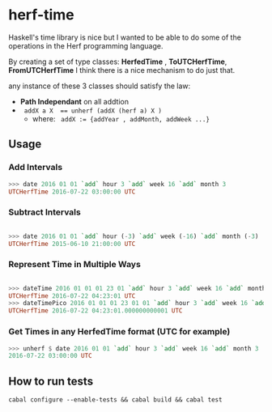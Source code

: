 # herf-time

Haskell's time library is nice but I wanted to be able to do some of the operations in
the Herf programming language.


By creating a set of type classes: **HerfedTime** , **ToUTCHerfTime**, **FromUTCHerfTime**
I think there is a nice mechanism to do just that.

any instance of these 3 classes should satisfy the law:

* **Path Independant** on all addtion 
* ``` addX a X  == unherf (addX (herf a) X )```
  * where: ``` addX := {addYear , addMonth, addWeek ...}```


## Usage

### Add Intervals
``` haskell
>>> date 2016 01 01 `add` hour 3 `add` week 16 `add` month 3
UTCHerfTime 2016-07-22 03:00:00 UTC
```

### Subtract Intervals
``` haskell

>>> date 2016 01 01 `add` hour (-3) `add` week (-16) `add` month (-3)
UTCHerfTime 2015-06-10 21:00:00 UTC
```

### Represent Time in Multiple Ways
``` haskell

>>> dateTime 2016 01 01 01 23 01 `add` hour 3 `add` week 16 `add` month 3
UTCHerfTime 2016-07-22 04:23:01 UTC
>>> dateTimePico 2016 01 01 01 23 01 01 `add` hour 3 `add` week 16 `add` month 3
UTCHerfTime 2016-07-22 04:23:01.000000000001 UTC
```
### Get Times in any HerfedTime format  (UTC for example)
``` haskell
>>> unherf $ date 2016 01 01 `add` hour 3 `add` week 16 `add` month 3   :: UTCTime
2016-07-22 03:00:00 UTC
```

## How to run tests

```
cabal configure --enable-tests && cabal build && cabal test
```


